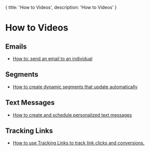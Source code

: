 {
title: 'How to Videos',
description: 'How to Videos'
}
# How to Videos

## Emails
* [How to: send an email to an individual](/how-to/quick-send-email)

## Segments
* [How to create dynamic segments that update automatically](/how-to/dynamic-segments)

## Text Messages
* [How to create and schedule personalized text messages](/how-to/text-messages)

## Tracking Links
* [How to use Tracking Links to track link clicks and conversions.](/how-to/tracking-links)
